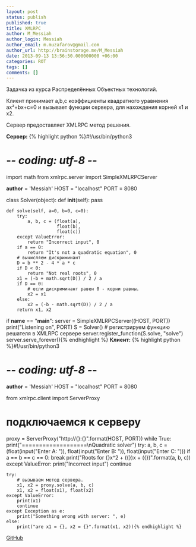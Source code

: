 ```yaml
---
layout: post
status: publish
published: true
title: XMLRPC
author: M_Messiah
author_login: Messiah
author_email: m.muzafarov@gmail.com
author_url: http://brainstorage.me/M_Messiah
date: 2013-09-13 13:56:50.000000000 +06:00
categories: ROT
tags: []
comments: []
---
```

Задачка из курса Распределённых Объектных технологий.

Клиент принимает a,b,c коэффициенты квадратного уравнения ax&sup2;+bx+c=0 и вызывает функции сервера, для нахождения корней x1 и x2.

Сервер предоставляет XMLRPC метод решения.

<!--more-->

**Сервер:**
{% highlight python %}#!/usr/bin/python3
# -*- coding: utf-8 -*-
import math
from xmlrpc.server import SimpleXMLRPCServer

__author__ = 'Messiah'
HOST = "localhost"
PORT = 8080

class Solver(object):
    def __init__(self):
        pass

    def solve(self, a=0, b=0, c=0):
        try:
            a, b, c = (float(a),
                       float(b),
                       float(c))
        except ValueError:
            return "Incorrect input", 0
        if a == 0:
            return "It's not a quadratic equation", 0
        # вычисляем дискриминант
        D = b ** 2 - 4 * a * c
        if D < 0:
            return "Not real roots", 0
        x1 = (-b + math.sqrt(D)) / 2 / a
        if D == 0:
            # если дискриминант равен 0 - корни равны.
            x2 = x1
        else:
            x2 = (-b - math.sqrt(D)) / 2 / a
        return x1, x2

if __name__ == "__main__":
    server = SimpleXMLRPCServer((HOST, PORT))
    print("Listening on", PORT)
    S = Solver()
    # регистрируем функцию решателя в XMLRPC сервере
    server.register_function(S.solve, "solve")
    server.serve_forever(){% endhighlight %}
**Клиент:**
{% highlight python %}#!/usr/bin/python3
# -*- coding: utf-8 -*-

__author__ = 'Messiah'
HOST = "localhost"
PORT = 8080

from xmlrpc.client import ServerProxy

# подключаемся к серверу
proxy = ServerProxy("http://{}:{}".format(HOST, PORT))
while True:
    print("===================\nQuadratic solver")
    try:
        a, b, c = (float(input("Enter A: ")),
                   float(input("Enter B: ")),
                   float(input("Enter C: ")))
        if a == b == c == 0:
            break
        print("Roots for {}x^2 + ({})x + ({})".format(a, b, c))
    except ValueError:
        print("Incorrect input")
        continue

    try:
        # вызываем метод сервера.
        x1, x2 = proxy.solve(a, b, c)
        x1, x2 = float(x1), float(x2)
    except ValueError:
        print(x1)
        continue
    except Exception as e:
        print("Something wrong with server: ", e)
    else:
        print("are x1 = {}, x2 = {}".format(x1, x2)){% endhighlight %}

[GitHub](https://github.com/m-muzafarov/ROT/tree/master/Task2)